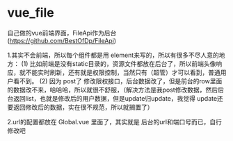# vue_file
自己做的vue前端界面，FileApi作为后台 (https://github.com/BestOfDp/FileApi)

1.其实不会前端，所以每个组件都是用 element来写的，所以有很多不尽人意的地方：
(1) 比如前端是没有static目录的，资源文件都放在后台了，所以前端头像响应，就不能实时刷新，还有就是权限控制，当然只有（超管）才可以看到，普通用户看不到。
(2) 因为 post了 修改限权接口，后台数据改了，但是前台的row里面的数据改不来，哈哈哈，所以就很不舒服，（解决方法是我post修改数据，然后后台返回list，也就是修改后的用户数据，但是update归update，我觉得 update还要返回修改后的数据，实在很不规范，所以就搁置了）

2.url的配置都放在 Global.vue 里面了，其实就是 后台的url和端口号而已，自行修改吧
